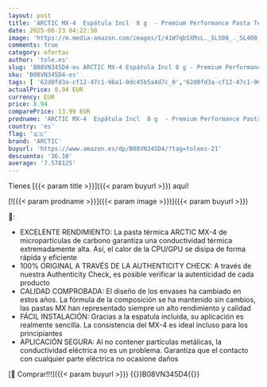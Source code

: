 ```yaml
---
layout: post
title: 'ARCTIC MX-4  Espátula Incl  8 g  - Premium Performance Pasta Térmica para Todos los procesadores  CPU  GPU - PC  PS4  Xbox   Muy Alta conductividad térmica  Larga Durabilidad  Aplicación Segura'
date: 2025-06-23 04:22:50
image: 'https://m.media-amazon.com/images/I/41W7qbSXMsL._SL500_._SL400_.jpg'
comments: true
category: ofertas
author: 'tole.es'
slug: 'B08VN345D4-es ARCTIC MX-4 Espátula Incl 8 g - Premium Performance Pasta...'
sku: 'B08VN345D4-es'
tags: [ '62d0fd3a-cf12-47c1-96a1-0dc45b5a4d7c_0','62d0fd3a-cf12-47c1-96a1-0dc45b5a4d7c_7801','Arborist Merchandising Root','Componentes','Dispositivos internos','Informática','PC  componentes','Pasta térmica','Pasta y almohadillas térmicas','Self Service','Special Features Stores','Ventilación y refrigeración para ordenadores','arctic','ps4','xbox','🇪🇸', ]
actualPrice: 8.94 EUR
currency: EUR
price: 8.94
comparePrice: 13.99 EUR
prodname: 'ARCTIC MX-4  Espátula Incl  8 g  - Premium Performance Pasta Térmica para Todos los procesadores  CPU  GPU - PC  PS4  Xbox   Muy Alta conductividad térmica  Larga Durabilidad  Aplicación Segura'
country: 'es'
flag: '🇪🇸'
brand: 'ARCTIC'
buyurl: 'https://www.amazon.es/dp/B08VN345D4/?tag=tolees-21'
descuento: '36.10'
average: '7.578125'
---
```


Tienes [{{< param title >}}]({{< param buyurl >}}) aqui!

[![{{< param prodname >}}]({{< param image >}})]({{< param buyurl >}})

🔎:

- EXCELENTE RENDIMIENTO: La pasta térmica ARCTIC MX-4 de micropartículas de carbono garantiza una conductividad térmica extremadamente alta. Así, el calor de la CPU/GPU se disipa de forma rápida y eficiente
- 100% ORIGINAL A TRAVÉS DE LA AUTHENTICITY CHECK: A través de nuestra Authenticity Check, es posible verificar la autenticidad de cada producto
- CALIDAD COMPROBADA: El diseño de los envases ha cambiado en estos años. La fórmula de la composición se ha mantenido sin cambios, las pastas MX han representado siempre un alto rendimiento y calidad
- FÁCIL INSTALACIÓN: Gracias a la espatula incluida, su aplicación es realmente sencilla. La consistencia del MX-4 es ideal incluso para los principiantes
- APLICACIÓN SEGURA: Al no contener partículas metálicas, la conductividad eléctrica no es un problema. Garantiza que el contacto con cualquier parte eléctrica no ocasione daños

[🛒 Comprar!!!]({{< param buyurl >}})
{{<world>}}B08VN345D4{{</world>}}
